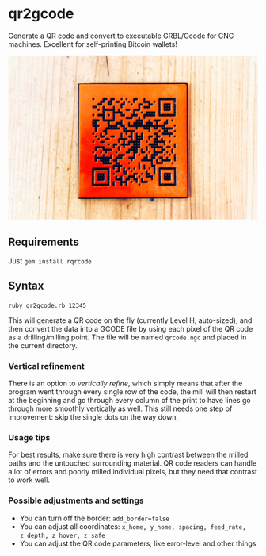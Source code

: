 # qr2gcode

Generate a QR code and convert to executable GRBL/Gcode for CNC machines. Excellent for self-printing Bitcoin wallets!

![a sample image of a CNC-milled QR Code](https://raw.githubusercontent.com/mittermayr/qr2gcode/master/sample_code.jpg)

## Requirements

Just `gem install rqrcode`

## Syntax

`ruby qr2gcode.rb 12345`

This will generate a QR code on the fly (currently Level H, auto-sized), and then convert the data into a GCODE file by using each pixel of the QR code as a drilling/milling point. The file will be named `qrcode.ngc` and placed in the current directory.

### Vertical refinement

There is an option to *vertically refine*, which simply means that after the program went through every single row of the code, the mill will then restart at the beginning and go through every column of the print to have lines go through more smoothly vertically as well. This still needs one step of improvement: skip the single dots on the way down.

### Usage tips

For best results, make sure there is very high contrast between the milled paths and the untouched surrounding material. QR code readers can handle a lot of errors and poorly milled individual pixels, but they need that contrast to work well.

### Possible adjustments and settings

* You can turn off the border: `add_border=false`
* You can adjust all coordinates: `x_home, y_home, spacing, feed_rate, z_depth, z_hover, z_safe`
* You can adjust the QR code parameters, like error-level and other things
